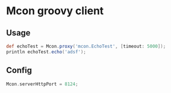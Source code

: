 # Mcon groovy client

## Usage

```groovy
def echoTest = Mcon.proxy('mcon.EchoTest', [timeout: 5000]);
println echoTest.echo('adsf');
```

## Config

```groovy
Mcon.serverHttpPort = 8124;
```
